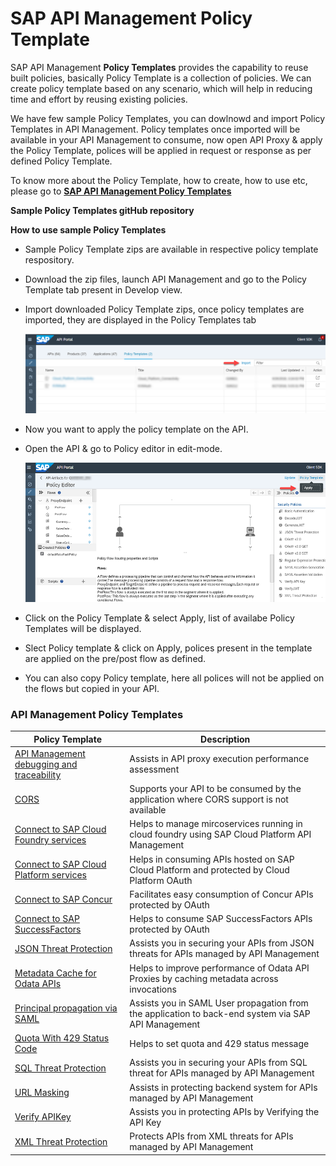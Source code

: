 # SAP API Management Policy Template

SAP API Management **Policy Templates** provides the capability to reuse built policies, basically Policy Template is a collection of policies.
We can create policy template based on any scenario, which will help in reducing time and effort by reusing existing policies. 

We have few sample Policy Templates, you can dowlnowd and import Policy Templates in API Management. Policy templates once imported will be  available in your API Management to consume, now open API Proxy & apply the Policy Template, polices will be applied in request or response as per defined Policy Template.

To know more about the Policy Template, how to create, how to use etc, please go to [**SAP API Management Policy Templates**](https://help.hana.ondemand.com/apim_od/frameset.htm?c5d1872acd0746a0ab135fa6dbeef69f.html)

**Sample Policy Templates gitHub repository**




**How to use sample Policy Templates** 

 * Sample Policy Template zips are available in respective policy template respository.
 * Download the zip files, launch API Management and go to the Policy Template tab present in Develop view.
 * Import downloaded Policy Template zips, once policy templates are imported, they are displayed in the Policy Templates tab 

    ![alt text](./images/PolicyTemplate.png)
		
 
 * Now you want to apply the policy template on the API.
 * Open the API & go to Policy editor in edit-mode.

   ![alt text](./images/PolicyEditor_ApplyPolicyTemplate.png) 

 * Click on the Policy Template & select Apply, list of availabe Policy Templates will be displayed.
 * Slect Policy template & click on Apply, polices present in the template are applied on the pre/post flow as defined.
 * You can also copy Policy template, here all polices will not be applied on the flows but copied in your API.

### API Management Policy Templates
Policy Template|Description
---|---
[API Management debugging and traceability](for/api-management-debugging-and-traceability)|Assists in API proxy execution performance assessment|
[CORS](for/CORS)| Supports your API to be consumed by the application where CORS support is not available|
[Connect to SAP Cloud Foundry services](for/connect-to-sap-cloud-foundry-services)|Helps to manage mircoservices running in cloud foundry using SAP Cloud Platform API Management|
[Connect to SAP Cloud Platform services](for/connect-to-sap-cloud-platform-services)|Helps in consuming APIs hosted on SAP Cloud Platform and protected by Cloud Platform OAuth|
[Connect to SAP Concur](for/connect-to-sap-concur)|Facilitates easy consumption of Concur APIs protected by OAuth|
[Connect to SAP SuccessFactors](for/connect-to-sap-successfactors)| Helps to consume SAP SuccessFactors APIs protected by OAuth|
[JSON Threat Protection](for/json-threat-protection)|Assists you in securing your APIs from JSON threats for APIs managed by API Management|
[Metadata Cache for Odata APIs](for/metadata-cache-for-odata-apis)|Helps to improve performance of Odata API Proxies by caching metadata across invocations|
[Principal propagation via SAML](for/principal-propagation-via-saml)|Assists you in SAML User propagation from the application to back-end system via SAP API Management|
[Quota With 429 Status Code](for/quota-with-429-status-code)|Helps to set quota and 429 status message|
[SQL Threat Protection](for/sql-threat-protection)|Assists you in securing your APIs from SQL threat for APIs managed by API Management|
[URL Masking](for/url-masking)|Assists in protecting backend system for APIs managed by API Management|
[Verify APIKey](for/verify-api-key)|Assists you in protecting APIs by Verifying the API Key |
[XML Threat Protection](for/xml-threat-protection)|Protects APIs from XML threats for APIs managed by API Management|
